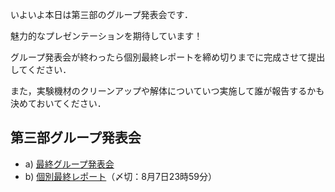 いよいよ本日は第三部のグループ発表会です．

魅力的なプレゼンテーションを期待しています！

グループ発表会が終わったら個別最終レポートを締め切りまでに完成させて提出してください．

また，実験機材のクリーンアップや解体についていつ実施して誰が報告するかも決めておいてください．

## 第三部グループ発表会
-   a) [最終グループ発表会](./last_presentation.html "最終グループ発表会")
-   b) [個別最終レポート](./last_report.html "個別最終レポート")（〆切：8月7日23時59分）